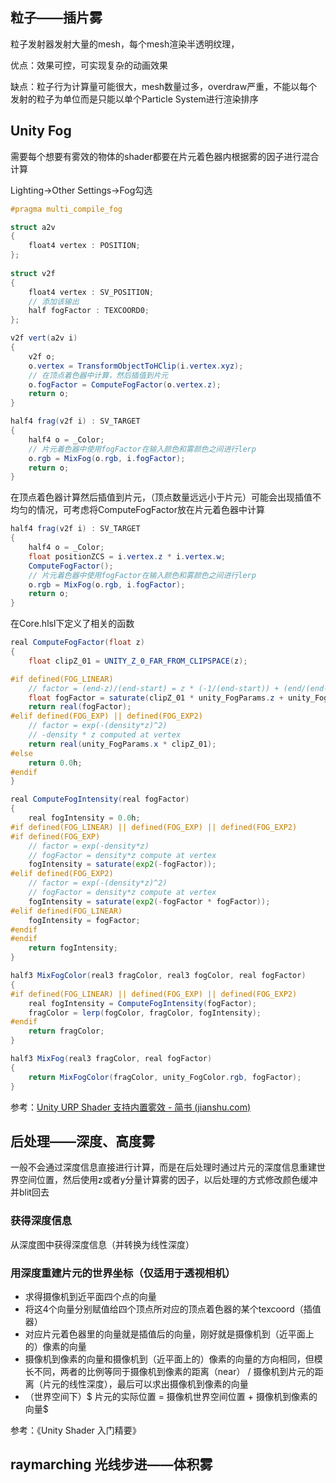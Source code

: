 ## 粒子——插片雾

粒子发射器发射大量的mesh，每个mesh渲染半透明纹理，

优点：效果可控，可实现复杂的动画效果

缺点：粒子行为计算量可能很大，mesh数量过多，overdraw严重，不能以每个发射的粒子为单位而是只能以单个Particle System进行渲染排序

## Unity Fog

需要每个想要有雾效的物体的shader都要在片元着色器内根据雾的因子进行混合计算

Lighting->Other Settings->Fog勾选

``` glsl
#pragma multi_compile_fog

struct a2v
{
	float4 vertex : POSITION;
};
    
struct v2f
{
    float4 vertex : SV_POSITION;
    // 添加该输出
    half fogFactor : TEXCOORD0;
};

v2f vert(a2v i)
{
    v2f o;
    o.vertex = TransformObjectToHClip(i.vertex.xyz);
    // 在顶点着色器中计算，然后插值到片元
    o.fogFactor = ComputeFogFactor(o.vertex.z);
    return o;
}

half4 frag(v2f i) : SV_TARGET
{
    half4 o = _Color;
    // 片元着色器中使用fogFactor在输入颜色和雾颜色之间进行lerp
    o.rgb = MixFog(o.rgb, i.fogFactor);
    return o;
}
```

在顶点着色器计算然后插值到片元，（顶点数量远远小于片元）可能会出现插值不均匀的情况，可考虑将ComputeFogFactor放在片元着色器中计算

``` glsl
half4 frag(v2f i) : SV_TARGET
{
    half4 o = _Color;
    float positionZCS = i.vertex.z * i.vertex.w;
    ComputeFogFactor();
    // 片元着色器中使用fogFactor在输入颜色和雾颜色之间进行lerp
    o.rgb = MixFog(o.rgb, i.fogFactor);
    return o;
}
```

在Core.hlsl下定义了相关的函数

``` glsl
real ComputeFogFactor(float z)
{
    float clipZ_01 = UNITY_Z_0_FAR_FROM_CLIPSPACE(z);

#if defined(FOG_LINEAR)
    // factor = (end-z)/(end-start) = z * (-1/(end-start)) + (end/(end-start))
    float fogFactor = saturate(clipZ_01 * unity_FogParams.z + unity_FogParams.w);
    return real(fogFactor);
#elif defined(FOG_EXP) || defined(FOG_EXP2)
    // factor = exp(-(density*z)^2)
    // -density * z computed at vertex
    return real(unity_FogParams.x * clipZ_01);
#else
    return 0.0h;
#endif
}

real ComputeFogIntensity(real fogFactor)
{
    real fogIntensity = 0.0h;
#if defined(FOG_LINEAR) || defined(FOG_EXP) || defined(FOG_EXP2)
#if defined(FOG_EXP)
    // factor = exp(-density*z)
    // fogFactor = density*z compute at vertex
    fogIntensity = saturate(exp2(-fogFactor));
#elif defined(FOG_EXP2)
    // factor = exp(-(density*z)^2)
    // fogFactor = density*z compute at vertex
    fogIntensity = saturate(exp2(-fogFactor * fogFactor));
#elif defined(FOG_LINEAR)
    fogIntensity = fogFactor;
#endif
#endif
    return fogIntensity;
}

half3 MixFogColor(real3 fragColor, real3 fogColor, real fogFactor)
{
#if defined(FOG_LINEAR) || defined(FOG_EXP) || defined(FOG_EXP2)
    real fogIntensity = ComputeFogIntensity(fogFactor);
    fragColor = lerp(fogColor, fragColor, fogIntensity);
#endif
    return fragColor;
}

half3 MixFog(real3 fragColor, real fogFactor)
{
    return MixFogColor(fragColor, unity_FogColor.rgb, fogFactor);
}
```

参考：[Unity URP Shader 支持内置雾效 - 简书 (jianshu.com)](https://www.jianshu.com/p/b6d162da4016)

## 后处理——深度、高度雾

一般不会通过深度信息直接进行计算，而是在后处理时通过片元的深度信息重建世界空间位置，然后使用z或者y分量计算雾的因子，以后处理的方式修改颜色缓冲并blit回去

### 获得深度信息

从深度图中获得深度信息（并转换为线性深度）

### 用深度重建片元的世界坐标（仅适用于透视相机）

-   求得摄像机到近平面四个点的向量
-   将这4个向量分别赋值给四个顶点所对应的顶点着色器的某个texcoord（插值器）
-   对应片元着色器里的向量就是插值后的向量，刚好就是摄像机到（近平面上的）像素的向量
-   摄像机到像素的向量和摄像机到（近平面上的）像素的向量的方向相同，但模长不同，两者的比例等同于摄像机到像素的距离（near） / 摄像机到片元的距离（片元的线性深度），最后可以求出摄像机到像素的向量
-   （世界空间下）$ 片元的实际位置 = 摄像机世界空间位置 + 摄像机到像素的向量$

参考：《Unity Shader 入门精要》

## raymarching 光线步进——体积雾

